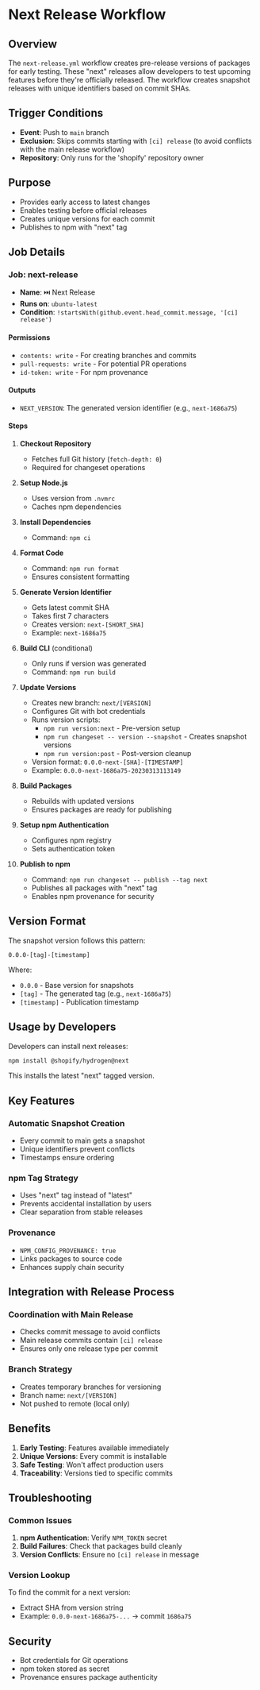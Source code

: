 # Next Release Workflow

## Overview
The `next-release.yml` workflow creates pre-release versions of packages for early testing. These "next" releases allow developers to test upcoming features before they're officially released. The workflow creates snapshot releases with unique identifiers based on commit SHAs.

## Trigger Conditions
- **Event**: Push to `main` branch
- **Exclusion**: Skips commits starting with `[ci] release` (to avoid conflicts with the main release workflow)
- **Repository**: Only runs for the 'shopify' repository owner

## Purpose
- Provides early access to latest changes
- Enables testing before official releases
- Creates unique versions for each commit
- Publishes to npm with "next" tag

## Job Details

### Job: next-release
- **Name**: ⏭️ Next Release
- **Runs on**: `ubuntu-latest`
- **Condition**: `!startsWith(github.event.head_commit.message, '[ci] release')`

#### Permissions
- `contents: write` - For creating branches and commits
- `pull-requests: write` - For potential PR operations
- `id-token: write` - For npm provenance

#### Outputs
- `NEXT_VERSION`: The generated version identifier (e.g., `next-1686a75`)

#### Steps

1. **Checkout Repository**
   - Fetches full Git history (`fetch-depth: 0`)
   - Required for changeset operations

2. **Setup Node.js**
   - Uses version from `.nvmrc`
   - Caches npm dependencies

3. **Install Dependencies**
   - Command: `npm ci`

4. **Format Code**
   - Command: `npm run format`
   - Ensures consistent formatting

5. **Generate Version Identifier**
   - Gets latest commit SHA
   - Takes first 7 characters
   - Creates version: `next-[SHORT_SHA]`
   - Example: `next-1686a75`

6. **Build CLI** (conditional)
   - Only runs if version was generated
   - Command: `npm run build`

7. **Update Versions**
   - Creates new branch: `next/[VERSION]`
   - Configures Git with bot credentials
   - Runs version scripts:
     - `npm run version:next` - Pre-version setup
     - `npm run changeset -- version --snapshot` - Creates snapshot versions
     - `npm run version:post` - Post-version cleanup
   - Version format: `0.0.0-next-[SHA]-[TIMESTAMP]`
   - Example: `0.0.0-next-1686a75-20230313113149`

8. **Build Packages**
   - Rebuilds with updated versions
   - Ensures packages are ready for publishing

9. **Setup npm Authentication**
   - Configures npm registry
   - Sets authentication token

10. **Publish to npm**
    - Command: `npm run changeset -- publish --tag next`
    - Publishes all packages with "next" tag
    - Enables npm provenance for security

## Version Format
The snapshot version follows this pattern:
```
0.0.0-[tag]-[timestamp]
```
Where:
- `0.0.0` - Base version for snapshots
- `[tag]` - The generated tag (e.g., `next-1686a75`)
- `[timestamp]` - Publication timestamp

## Usage by Developers
Developers can install next releases:
```bash
npm install @shopify/hydrogen@next
```

This installs the latest "next" tagged version.

## Key Features

### Automatic Snapshot Creation
- Every commit to main gets a snapshot
- Unique identifiers prevent conflicts
- Timestamps ensure ordering

### npm Tag Strategy
- Uses "next" tag instead of "latest"
- Prevents accidental installation by users
- Clear separation from stable releases

### Provenance
- `NPM_CONFIG_PROVENANCE: true`
- Links packages to source code
- Enhances supply chain security

## Integration with Release Process

### Coordination with Main Release
- Checks commit message to avoid conflicts
- Main release commits contain `[ci] release`
- Ensures only one release type per commit

### Branch Strategy
- Creates temporary branches for versioning
- Branch name: `next/[VERSION]`
- Not pushed to remote (local only)

## Benefits

1. **Early Testing**: Features available immediately
2. **Unique Versions**: Every commit is installable
3. **Safe Testing**: Won't affect production users
4. **Traceability**: Versions tied to specific commits

## Troubleshooting

### Common Issues
1. **npm Authentication**: Verify `NPM_TOKEN` secret
2. **Build Failures**: Check that packages build cleanly
3. **Version Conflicts**: Ensure no `[ci] release` in message

### Version Lookup
To find the commit for a next version:
- Extract SHA from version string
- Example: `0.0.0-next-1686a75-...` → commit `1686a75`

## Security
- Bot credentials for Git operations
- npm token stored as secret
- Provenance ensures package authenticity